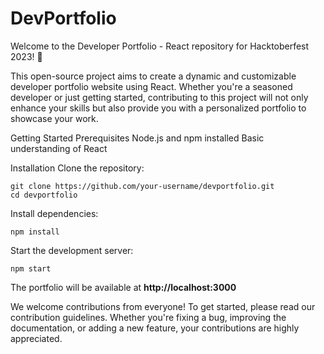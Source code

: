 # DevPortfolio
Welcome to the Developer Portfolio - React repository for Hacktoberfest 2023! 🚀

This open-source project aims to create a dynamic and customizable developer portfolio website using React. Whether you're a seasoned developer or just getting started, contributing to this project will not only enhance your skills but also provide you with a personalized portfolio to showcase your work.

Getting Started
Prerequisites
Node.js and npm installed
Basic understanding of React

Installation
Clone the repository:
```
git clone https://github.com/your-username/devportfolio.git
cd devportfolio
```

Install dependencies:
```
npm install
```

Start the development server:
```
npm start
```
The portfolio will be available at **http://localhost:3000**

We welcome contributions from everyone! To get started, please read our contribution guidelines. Whether you're fixing a bug, improving the documentation, or adding a new feature, your contributions are highly appreciated.


